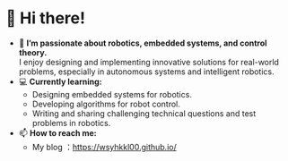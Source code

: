 # 👋 Hi there! 

- 🤖 **I’m passionate about robotics, embedded systems, and control theory.**  
  I enjoy designing and implementing innovative solutions for real-world problems, especially in autonomous systems and intelligent robotics.
- 💻 **Currently learning:**  
  - Designing embedded systems for robotics.  
  - Developing algorithms for robot control.  
  - Writing and sharing challenging technical questions and test problems in robotics.
- 📫 **How to reach me:**  
  - My blog ：https://wsyhkkl00.github.io/
